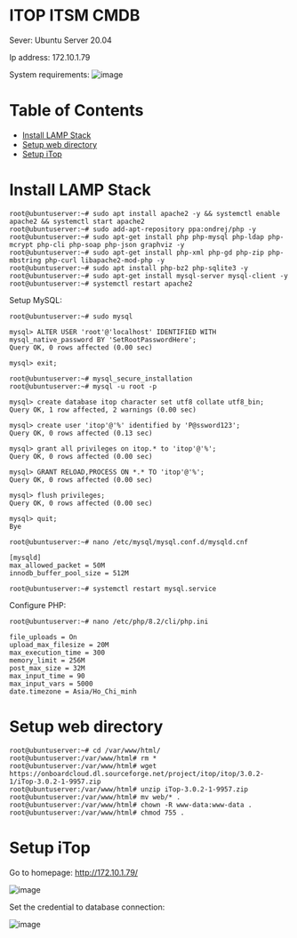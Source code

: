 # ITOP ITSM CMDB

Sever: Ubuntu Server 20.04

Ip address: 172.10.1.79

System requirements:
![image](https://user-images.githubusercontent.com/101538840/231099317-6dd77903-1874-4478-99cb-c23023830e9c.png)

# Table of Contents
- [Install LAMP Stack](#Install-LAMP-Stack)
- [Setup web directory](#Setup-web-directory)
- [Setup iTop](#Setup-iTop)

# Install LAMP Stack


```console
root@ubuntuserver:~# sudo apt install apache2 -y && systemctl enable apache2 && systemctl start apache2
root@ubuntuserver:~# sudo add-apt-repository ppa:ondrej/php -y
root@ubuntuserver:~# sudo apt-get install php php-mysql php-ldap php-mcrypt php-cli php-soap php-json graphviz -y
root@ubuntuserver:~# sudo apt-get install php-xml php-gd php-zip php-mbstring php-curl libapache2-mod-php -y
root@ubuntuserver:~# sudo apt install php-bz2 php-sqlite3 -y
root@ubuntuserver:~# sudo apt-get install mysql-server mysql-client -y
root@ubuntuserver:~# systemctl restart apache2
```

Setup MySQL:
```console
root@ubuntuserver:~# sudo mysql

mysql> ALTER USER 'root'@'localhost' IDENTIFIED WITH mysql_native_password BY 'SetRootPasswordHere';
Query OK, 0 rows affected (0.00 sec)

mysql> exit;

root@ubuntuserver:~# mysql_secure_installation
root@ubuntuserver:~# mysql -u root -p

mysql> create database itop character set utf8 collate utf8_bin;
Query OK, 1 row affected, 2 warnings (0.00 sec)

mysql> create user 'itop'@'%' identified by 'P@ssword123';
Query OK, 0 rows affected (0.13 sec)

mysql> grant all privileges on itop.* to 'itop'@'%';
Query OK, 0 rows affected (0.00 sec)

mysql> GRANT RELOAD,PROCESS ON *.* TO 'itop'@'%';
Query OK, 0 rows affected (0.00 sec)

mysql> flush privileges;
Query OK, 0 rows affected (0.00 sec)

mysql> quit;
Bye

root@ubuntuserver:~# nano /etc/mysql/mysql.conf.d/mysqld.cnf

[mysqld]
max_allowed_packet = 50M 
innodb_buffer_pool_size = 512M 

root@ubuntuserver:~# systemctl restart mysql.service
```

Configure PHP:

```console
root@ubuntuserver:~# nano /etc/php/8.2/cli/php.ini

file_uploads = On 
upload_max_filesize = 20M
max_execution_time = 300 
memory_limit = 256M 
post_max_size = 32M 
max_input_time = 90 
max_input_vars = 5000 
date.timezone = Asia/Ho_Chi_minh
```

# Setup web directory

```console
root@ubuntuserver:~# cd /var/www/html/
root@ubuntuserver:/var/www/html# rm *
root@ubuntuserver:/var/www/html# wget https://onboardcloud.dl.sourceforge.net/project/itop/itop/3.0.2-1/iTop-3.0.2-1-9957.zip
root@ubuntuserver:/var/www/html# unzip iTop-3.0.2-1-9957.zip
root@ubuntuserver:/var/www/html# mv web/* .
root@ubuntuserver:/var/www/html# chown -R www-data:www-data .
root@ubuntuserver:/var/www/html# chmod 755 .
```

# Setup iTop

Go to homepage: http://172.10.1.79/

![image](https://user-images.githubusercontent.com/101538840/231047122-9bcc8494-53cb-46a0-835f-d837babe3381.png)

Set the credential to database connection:

![image](https://user-images.githubusercontent.com/101538840/231047924-8ebb84a5-dc99-43db-9a70-941ed38b4576.png)
